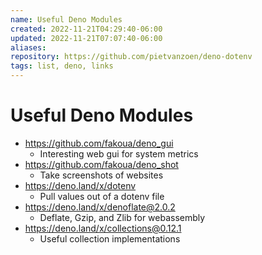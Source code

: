 ```yaml
---
name: Useful Deno Modules
created: 2022-11-21T04:29:40-06:00
updated: 2022-11-21T07:07:40-06:00
aliases: 
repository: https://github.com/pietvanzoen/deno-dotenv
tags: list, deno, links
---
```

# Useful Deno Modules

- https://github.com/fakoua/deno_gui
	- Interesting web gui for system metrics
- https://github.com/fakoua/deno_shot
	- Take screenshots of websites
- https://deno.land/x/dotenv
	- Pull values out of a dotenv file
- https://deno.land/x/denoflate@2.0.2
	- Deflate, Gzip, and Zlib for webassembly
- https://deno.land/x/collections@0.12.1
	- Useful collection implementations 